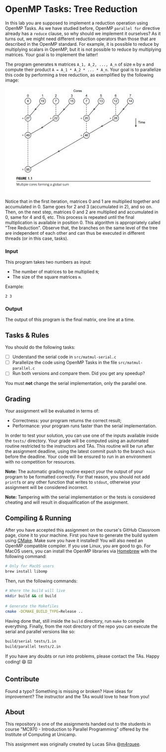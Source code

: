 OpenMP Tasks: Tree Reduction
================================================================================

In this lab you are supposed to implement a reduction operation using OpenMP
Tasks. As we have studied before, OpenMP `parallel for` directive already has a
`reduce` clause, so why should we implement it ourselves? As it turns out, we
might need different reduction operators than those that are described in the
OpenMP standard. For example, it is possible to reduce by multiplying scalars in
OpenMP, but it is not possible to reduce by multiplying matrices. Your goal is
to implement the latter!

The program generates `N` matrices `A_1, A_2, ..., A_n` of size `m` by `m` and
compute their product `A = A_1 * A_2 * ... * A_n`. Your goal is to parallelize
this code by performing a tree reduction, as exemplified by the following image:

![Reduction](images/example.png)

Notice that in the first iteration, matrices 0 and 1 are multiplied together and
accumulated in 0. Same goes for 2 and 3 (accumulated in 2), and so on. Then, on
the next step, matrices 0 and 2 are multiplied and accumulated in 0, same for 4
and 6, etc. This process is repeated until the final multiplication is available
in position 0. This algorithm is appropriately called "Tree Reduction". Observe
that, the branches on the same level of the tree are independent of each other
and can thus be executed in different threads (or in this case, tasks).

### Input

This program takes two numbers as input:

- The number of matrices to be multiplied `N`;
- The size of the square matrices `m`.

Example:

```
2 3
```

### Output

The output of this program is the final matrix, one line at a time.

Tasks & Rules
--------------------------------------------------------------------------------

You should do the following tasks:

- [ ] Understand the serial code in `src/matmul-serial.c`
- [ ] Parallelize the code using OpenMP Tasks in the file `src/matmul-parallel.c`
- [ ] Run both versions and compare them. Did you get any speedup?

You must **not** change the serial implementation, only the parallel one.

Grading
--------------------------------------------------------------------------------

Your assignment will be evaluated in terms of:

- Correctness: your program returns the correct result;
- Performance: your program runs faster than the serial implementation.

In order to test your solution, you can use one of the inputs available inside
the `tests/` directory.
Your grade will be computed using an automated routine restricted to the
instructors and TAs. This routine will be run after the assignment deadline,
using the latest commit push to the branch `main` before the deadline. Your
code will be ensured to run in an environment with no competition for resources.

**Note:** The automatic grading routine expect your the output of
your program to be formatted correctly. For that reason, you should not add
`printf`s or any other function that writes to `stdout`, otherwise your
assignment will be considered incorrect.

**Note:** Tampering with the serial implementation or the tests is considered
cheating and will result in disqualification of the assignment.

Compiling & Running
--------------------------------------------------------------------------------

After you have accepted this assignment on the course's GitHub Classroom page,
clone it to your machine. First you have to generate the build system using
[CMake](https://cmake.org/). Make sure you have it installed! You will also need
an OpenMP compatible compiler. If you use Linux, you are good to go. For MacOS
users, you can install the OpenMP libraries via [Homebrew](https://brew.sh/)
with the following command:

```bash
# Only for MacOS users
brew install libomp
```

Then, run the following commands:

```bash
# Where the build will live
mkdir build && cd build

# Generate the Makefiles
cmake -DCMAKE_BUILD_TYPE=Release ..
```

Having done that, still inside the `build` directory, run `make` to compile
everything. Finally, from the root directory of the repo you can execute the
serial and parallel versions like so:

```bash
build/serial tests/1.in
build/parallel tests/2.in
```

If you have any doubts or run into problems, please contact the TAs. Happy
coding! :smile: :keyboard:

Contribute
--------------------------------------------------------------------------------

Found a typo? Something is missing or broken? Have ideas for improvement? The
instructor and the TAs would love to hear from you!

About
--------------------------------------------------------------------------------

This repository is one of the assignments handed out to the students in course
"MC970 - Introduction to Parallel Programming" offered by the Institute of
Computing at Unicamp.

This assignment was originally created by Lucas Silva
@[m4rquee](https://github.com/m4rquee).
